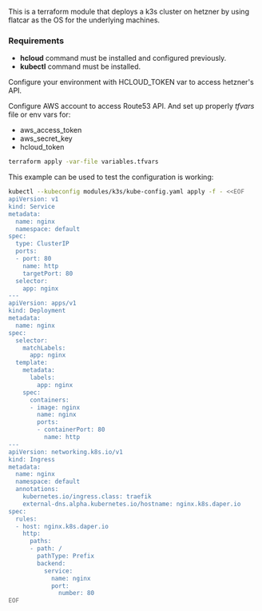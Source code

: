 This is a terraform module that deploys a k3s cluster on hetzner by using flatcar as the OS for the underlying machines.

### Requirements
- **hcloud** command must be installed and configured previously.
- **kubectl** command must be installed.

Configure your environment with HCLOUD_TOKEN var to access hetzner's API.

Configure AWS account to access Route53 API. And set up properly *tfvars* file or env vars for:
- aws_access_token
- aws_secret_key
- hcloud_token

```sh
terraform apply -var-file variables.tfvars
```

This example can be used to test the configuration is working:
```sh
kubectl --kubeconfig modules/k3s/kube-config.yaml apply -f - <<EOF
apiVersion: v1
kind: Service
metadata:
  name: nginx
  namespace: default
spec:
  type: ClusterIP
  ports:
  - port: 80
    name: http
    targetPort: 80
  selector:
    app: nginx
---
apiVersion: apps/v1
kind: Deployment
metadata:
  name: nginx
spec:
  selector:
    matchLabels:
      app: nginx
  template:
    metadata:
      labels:
        app: nginx
    spec:
      containers:
      - image: nginx
        name: nginx
        ports:
        - containerPort: 80
          name: http
---
apiVersion: networking.k8s.io/v1
kind: Ingress
metadata:
  name: nginx
  namespace: default
  annotations:
    kubernetes.io/ingress.class: traefik
    external-dns.alpha.kubernetes.io/hostname: nginx.k8s.daper.io
spec:
  rules:
  - host: nginx.k8s.daper.io
    http:
      paths:
      - path: /
        pathType: Prefix
        backend:
          service:
            name: nginx
            port:
              number: 80
EOF
```